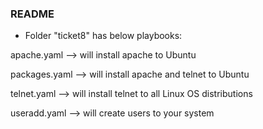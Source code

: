 ### README ###

*    Folder "ticket8" has below playbooks:


apache.yaml     --> will install apache to Ubuntu


packages.yaml   --> will install apache and telnet to Ubuntu


telnet.yaml     --> will install telnet to all Linux OS distributions


useradd.yaml    --> will create users to your system